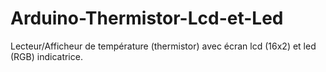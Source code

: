 # Arduino-Thermistor-Lcd-et-Led
Lecteur/Afficheur de température (thermistor) avec écran lcd (16x2) et led (RGB) indicatrice.
